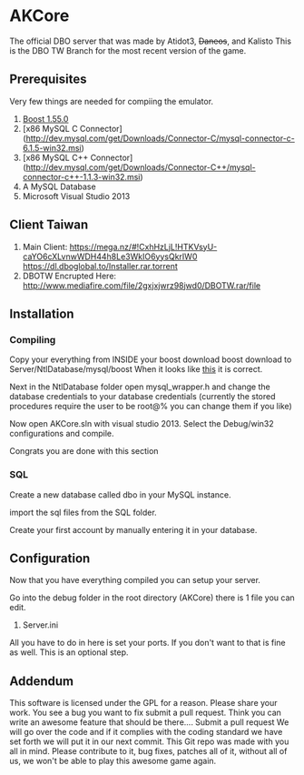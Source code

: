 AKCore
======

The official DBO server that was made by Atidot3, ~~Daneos~~, and Kalisto
This is the DBO TW Branch for the most recent version of the game.


## Prerequisites

Very few things are needed for compiing the emulator.

1. [Boost 1.55.0](http://sourceforge.net/projects/boost/files/boost/1.55.0/boost_1_55_0.zip/download)
2. [x86 MySQL C Connector] (http://dev.mysql.com/get/Downloads/Connector-C/mysql-connector-c-6.1.5-win32.msi)
3. [x86 MySQL C++ Connector] (http://dev.mysql.com/get/Downloads/Connector-C++/mysql-connector-c++-1.1.3-win32.msi)
4. A MySQL Database 
5. Microsoft Visual Studio 2013

## Client Taiwan

1. Main Client: https://mega.nz/#!CxhHzLjL!HTKVsyU-caYO6cXLvnwWDH44h8Le3WkIO6yysQkrIW0 https://dl.dboglobal.to/Installer.rar.torrent
2. DBOTW Encrupted Here:  http://www.mediafire.com/file/2gxjxjwrz98jwd0/DBOTW.rar/file

## Installation

### Compiling

Copy your everything from INSIDE your boost download boost download to Server/NtlDatabase/mysql/boost
When it looks like [this](http://puu.sh/a0q9o/946f96747f.png) it is correct.

Next in the NtlDatabase folder open mysql_wrapper.h and change the database credentials to your database credentials
(currently the stored procedures require the user to be root@% you can change them if you like)
 
Now open AKCore.sln with visual studio 2013.
Select the Debug/win32 configurations and compile.

Congrats you are done with this section
 
### SQL

Create a new database called dbo in your MySQL instance.

import the sql files from the SQL folder.

Create your first account by manually entering it in your database.

## Configuration

Now that you have everything compiled you can setup your server.

Go into the debug folder in the root directory (AKCore) 
there is 1 file you can edit.

1. Server.ini

All you have to do in here is set your ports. If you don't want to that is fine as well.
This is an optional step.


## Addendum

This software is licensed under the GPL for a reason.
Please share your work.
You see a bug you want to fix submit a pull request.
Think you can write an awesome feature that should be there.... Submit a pull request
We will go over the code and if it complies with the coding standard we have set forth
we will put it in our next commit. This Git repo was made with you all in mind. Please
contribute to it, bug fixes, patches all of it,  without all of us, we won't be able to 
play this awesome game again.

